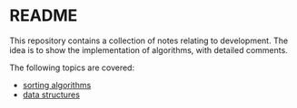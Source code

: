 # README
This repository contains a collection of notes relating to development.
The idea is to show the implementation of algorithms, with detailed comments.

The following topics are covered:
* [sorting algorithms](/sorting)
* [data structures](/structures)
